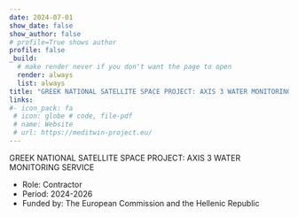 ```yaml
---
date: 2024-07-01
show_date: false
show_author: false
# profile=True shows author
profile: false    
_build:
  # make render never if you don't want the page to open
  render: always
  list: always
title: "GREEK NATIONAL SATELLITE SPACE PROJECT: AXIS 3 WATER MONITORING SERVICE"
links:
#- icon_pack: fa
 # icon: globe # code, file-pdf
 # name: Website
 # url: https://meditwin-project.eu/
---
```

GREEK NATIONAL SATELLITE SPACE PROJECT: AXIS 3 WATER MONITORING SERVICE

- Role:       Contractor
- Period:     2024-2026
- Funded by:  The European Commission and the Hellenic Republic   

<!--more-->


